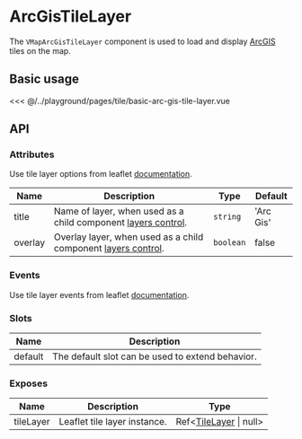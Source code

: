 # ArcGisTileLayer

The `VMapArcGisTileLayer` component is used to load and display [ArcGIS](https://www.arcgis.com) tiles on the map.

## Basic usage

<ClientOnly>
  <Demo url="/tile/basic-arc-gis-tile-layer" >
  
<<< @/../playground/pages/tile/basic-arc-gis-tile-layer.vue
  
  </Demo>
</ClientOnly>

## API

### Attributes

Use tile layer options from leaflet [documentation](https://leafletjs.com/reference.html#tilelayer).

| Name    | Description                                                                                         | Type      | Default   |
| ------- | --------------------------------------------------------------------------------------------------- | --------- | --------- |
| title   | Name of layer, when used as a child component [layers control](/components/control/layers-control). | `string`  | 'Arc Gis' |
| overlay | Overlay layer, when used as a child component [layers control](/components/control/layers-control). | `boolean` | false     |

### Events

Use tile layer events from leaflet [documentation](https://leafletjs.com/reference.html#tilelayer-event).

### Slots

| Name    | Description                                      |
| ------- | ------------------------------------------------ |
| default | The default slot can be used to extend behavior. |

### Exposes

| Name      | Description                  | Type                                                       |
| --------- | ---------------------------- | ---------------------------------------------------------- |
| tileLayer | Leaflet tile layer instance. | Ref<[TileLayer](/components/types.html#tilelayer) \| null> |
